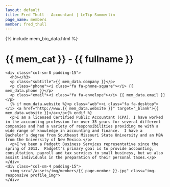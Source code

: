 ```yaml
---
layout: default
title: Fred Thull - Accountant | LeTip Summerlin
page_name: members
member: fred_thull
---
```

{% include mem_bio_data.html %}
<div class="container margin-b-30">
  <div class="wide_banner">
    <h1>{{ mem_cat }} - {{ fullname }}</h1>
  </div>

    <div class="col-sm-8 padding-15">
      <h3></h3>
      <p class="subtitle">{{ mem_data.company }}</p>
      <p class="phone"><i class="fa fa-phone-square"></i> {{ mem_data.phone }}</p>
      <p class="email"><i class="fa fa-envelope"></i> {{ mem_data.email }}</p>
      {% if mem_data.website %}<p class="web"><i class="fa fa-desktop"></i> <a href="http://www.{{ mem_data.website }}" target="_blank">{{ mem_data.website }}</a></p>{% endif %}
      <p>I am a licensed Certified Public Accountant (CPA). I have worked in the accounting profession for over 35 years for several different companies and had a variety of responsibilities providing me with a wide range of knowledge in accounting and finance.  I have a Bachelor’s degree from Southeast Missouri State University and an MBA from the University of New Mexico.</p>
      <p>I've been a Padgett Business Services representative since the spring of 2013.  Padgett's primary goal is to provide accounting, consultation, payroll and tax services to small business, but we also assist individuals in the preparation of their personal taxes.</p>
    </div>
    <div class="col-sm-4 padding-15">
      <img src="/assets/img/members/{{ page.member }}.jpg" class="img-responsive profile_img">
    </div>

</div>